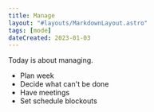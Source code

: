 ```yaml
---
title: Manage
layout: "#layouts/MarkdownLayout.astro"
tags: [mode]
dateCreated: 2023-01-03
---
```


Today is about managing.

- Plan week
- Decide what can't be done
- Have meetings
- Set schedule blockouts
